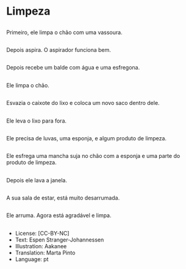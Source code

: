 # Limpeza

##
Primeiro, ele limpa o chão com uma vassoura.

##
Depois aspira. O aspirador funciona bem.

##
Depois recebe um balde com água e uma esfregona.

##
Ele limpa o chão.

##
Esvazia o caixote do lixo e coloca um novo saco dentro dele.

##
Ele leva o lixo para fora.

##
Ele precisa de luvas, uma esponja, e algum produto de limpeza.

##
Ele esfrega uma mancha suja no chão com a esponja e uma parte do produto de limpeza.

##
Depois ele lava a janela.

##
A sua sala de estar, está muito desarrumada.

##
Ele arruma. Agora está agradável e limpa.

##
* License: [CC-BY-NC]
* Text: Espen Stranger-Johannessen
* Illustration: Aakanee
* Translation: Marta Pinto
* Language: pt
